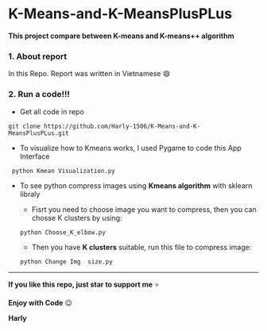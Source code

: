 # K-Means-and-K-MeansPlusPLus
**This project compare between K-means and K-means++ algorithm**

### 1. About report

  In this Repo. Report was written in Vietnamese :smile:
  
### 2. Run a code!!!
- Get all code in repo
```
git clone https://github.com/Harly-1506/K-Means-and-K-MeansPlusPLus.git
```
- To visualize how to Kmeans works, I used Pygame to code this App Interface
```
 python Kmean Visualization.py
```
- To see python compress images using **Kmeans algorithm** with sklearn libraly
  - Fisrt you need  to choose image you want to compress, then you can chosse K clusters by using:
  
  ```
  python Choose_K_elbow.py
  ```
  - Then you have **K clusters** suitable, run this file to compress image:
  
  ```
  python Change Img  size.py 
  ```
  
___
**If you like  this repo, just star to support me** :star:

**Enjoy with Code** :wink:

**Harly**
  





